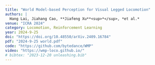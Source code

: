 ```yaml
---
title: "World Model-based Perception for Visual Legged Locomotion"
authors: |
  Hang Lai, Jiahang Cao, **Jiafeng Xu**<sup>*</sup>, *et al.*
venue: "ICRA 2024"
category: Locomotion, Reinforcement Learning
year: 2024-9-25
doi: "https://doi.org/10.48550/arXiv.2409.16784"
pdf: "2024-9-25 world.pdf"
code: "https://github.com/bytedance/WMP"
video: "https://wmp-loco.github.io/"
# bibtex: "2023-12-20 unleashing.bib"
---
```

